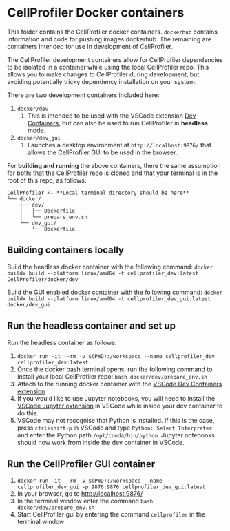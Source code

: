 # CellProfiler Docker containers

This folder contains the CellProfiler docker containers. `dockerhub` contains information and code for pushing images dockerhub. The remaining are containers intended for use in development of CellProfiler. 

The CellProfiler development containers allow for CellProfiler dependencies to be isolated in a container while using the local CellProfiler repo. This allows you to make changes to CellProfiler during development, but avoiding potentially tricky dependency installation on your system. 

There are two development containers included here:
1. `docker/dev`
   1. This is intended to be used with the VSCode extension [Dev Containers](https://marketplace.visualstudio.com/items?itemName=ms-vscode-remote.remote-containers), but can also be used to run CellProfiler in **headless** mode.
2. `docker/dev_gui`
   1. Launches a desktop environment at `http://localhost:9876/` that allows the CellProfiler GUI to be used in the browser. 

For **building and running** the above containers, there the same assumption for both: that the [CellProfiler repo](https://github.com/CellProfiler/CellProfiler) is cloned and that your terminal is in the root of this repo, as follows:

```
CellProfiler <- **Local terminal directory should be here**
└── docker/
    ├── dev/
    │   ├── Dockerfile
    │   └── prepare_env.sh
    └── dev_gui/
        └── Dockerfile
```

## Building containers locally

Build the headless docker container with the following command:
`docker buildx build --platform linux/amd64 -t cellprofiler_dev:latest CellProfiler/docker/dev`

Build the GUI enabled docker container with the following command:
`docker buildx build --platform linux/amd64 -t cellprofiler_dev_gui:latest docker/dev_gui`

## Run the headless container and set up

Run the headless container as follows:
1. `docker run -it --rm -v $(PWD):/workspace --name cellprofiler_dev cellprofiler_dev:latest`
2. Once the docker bash terminal opens, run the following command to install your local CellProfiler repo: `bash docker/dev/prepare_env.sh`
3. Attach to the running docker container with the [VSCode Dev Containers extension](https://code.visualstudio.com/docs/devcontainers/attach-container#:~:text=To%20attach%20to%20a%20Docker,you%20want%20to%20connect%20to.)
4. If you would like to use Jupyter notebooks, you will need to install the [VSCode Jupyter extension](https://marketplace.visualstudio.com/items?itemName=ms-toolsai.jupyter) in VSCode while inside your dev container to do this. 
5. VSCode may not recognise that Python is installed. If this is the case, press `ctrl+shift+p` in VSCode and type `Python: Select Interpreter` and enter the Python path `/opt/conda/bin/python`. Jupyter notebooks should now work from inside the dev container in VSCode.

## Run the CellProfiler GUI container

1. `docker run -it --rm -v $(PWD):/workspace --name cellprofiler_dev_gui -p 9876:9876 cellprofiler_dev_gui:latest`
2. In your browser, go to [http://localhost:9876/](http://localhost:9876/)
3. In the terminal window enter the command `bash docker/dev/prepare_env.sh`
4. Start CellProfiler gui by entering the command `cellprofiler` in the terminal window
